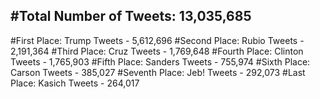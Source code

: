 #Total Number of Tweets: 13,035,685 
---
#First Place: Trump Tweets - 5,612,696
#Second Place: Rubio Tweets - 2,191,364
#Third Place: Cruz Tweets - 1,769,648
#Fourth Place: Clinton Tweets - 1,765,903
#Fifth Place: Sanders Tweets - 755,974
#Sixth Place: Carson Tweets - 385,027
#Seventh Place: Jeb! Tweets - 292,073
#Last Place: Kasich Tweets - 264,017
